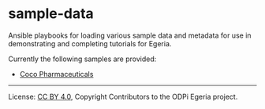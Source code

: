 <!-- SPDX-License-Identifier: Apache-2.0 -->
<!-- Copyright Contributors to the ODPi Egeria project. -->

# sample-data

Ansible playbooks for loading various sample data and metadata for use in demonstrating and completing tutorials for Egeria.

Currently the following samples are provided:

- [Coco Pharmaceuticals](coco-pharmaceuticals/README.md)

----
License: [CC BY 4.0](https://creativecommons.org/licenses/by/4.0/),
Copyright Contributors to the ODPi Egeria project.

